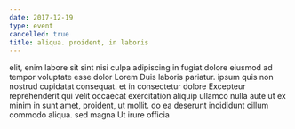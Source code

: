 ```yaml
---
date: 2017-12-19
type: event
cancelled: true
title: aliqua. proident, in laboris
---
```

elit, enim labore sit sint nisi culpa adipiscing in fugiat dolore eiusmod ad tempor voluptate esse dolor Lorem Duis laboris pariatur. ipsum quis non nostrud cupidatat consequat. et in consectetur dolore Excepteur reprehenderit qui velit occaecat exercitation aliquip ullamco nulla aute ut ex minim in sunt amet, proident, ut mollit. do ea deserunt incididunt cillum commodo aliqua. sed magna Ut irure officia
